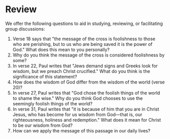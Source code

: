 # Review

We offer the following questions to aid in studying, reviewing, or facilitating group discussions:

1. Verse 18 says that "the message of the cross is foolishness to those who are perishing, but to us who are being saved it is the power of God." What does this mean to you personally?
2. Why do you think the message of the cross is considered foolishness by some?
3. In verse 22, Paul writes that "Jews demand signs and Greeks look for wisdom, but we preach Christ crucified." What do you think is the significance of this statement?
4. How does the wisdom of God differ from the wisdom of the world (verse 20)?
5. In verse 27, Paul writes that "God chose the foolish things of the world to shame the wise." Why do you think God chooses to use the seemingly foolish things of the world?
6. In verse 31, Paul writes that "it is because of him that you are in Christ Jesus, who has become for us wisdom from God—that is, our righteousness, holiness and redemption." What does it mean for Christ to be our wisdom from God?
7. How can we apply the message of this passage in our daily lives?

